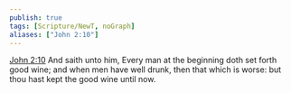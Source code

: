 ```yaml
---
publish: true
tags: [Scripture/NewT, noGraph]
aliases: ["John 2:10"]
---
```

[John 2:10](https://churchofjesuschrist.org/study/scriptures/nt/john/2?lang=eng&id=p10#p10) And saith unto him, Every man at the beginning doth set forth good wine; and when men have well drunk, then that which is worse: but thou hast kept the good wine until now.
